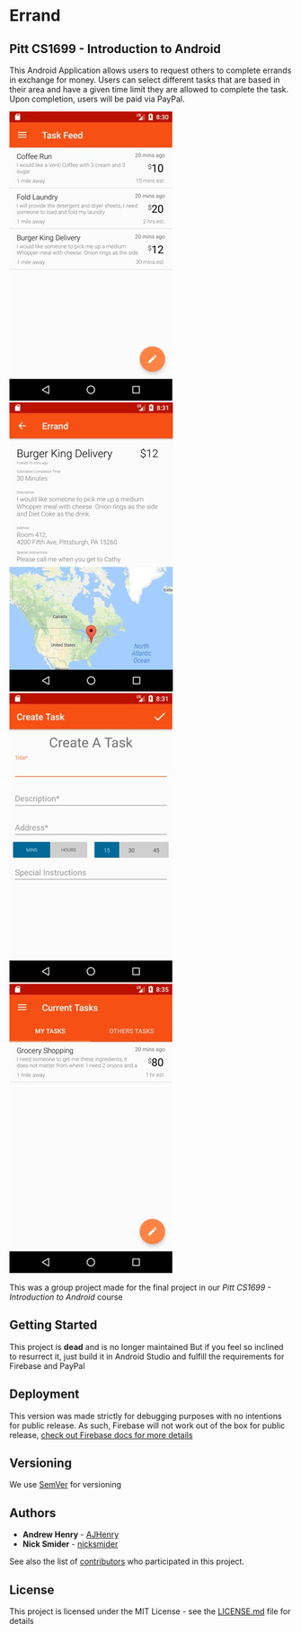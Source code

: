 # Errand
## Pitt CS1699 - Introduction to Android

This Android Application allows users to request others to complete errands in exchange for money. Users can select different tasks that are based in their area and have a given time limit they are allowed to complete the task. Upon completion, users will be paid via PayPal.

![Task Feed](screenshots/Picture1.jpg?raw=true "Task Feed") ![Task Overview](screenshots/Picture2.jpg?raw=true "Task Overview")![Create Task](screenshots/Picture3.jpg?raw=true "Create Task")![Current Tasks](screenshots/Picture4.jpg?raw=true "Current Tasks")

This was a group project made for the final project in our *Pitt CS1699 - Introduction to Android* course
## Getting Started

This project is **dead** and is no longer maintained
But if you feel so inclined to resurrect it, just build it in Android Studio and fulfill the requirements for Firebase and PayPal

## Deployment

This version was made strictly for debugging purposes with no intentions for public release.
As such, Firebase will not work out of the box for public release, [check out Firebase docs for more details](https://firebase.google.com/support/guides/launch-checklist)

## Versioning

We use [SemVer](http://semver.org/) for versioning

## Authors

* **Andrew Henry** - [AJHenry](https://github.com/AJHenry)
* **Nick Smider** - [nicksmider](https://github.com/nicksmider)

See also the list of [contributors](https://github.com/your/project/contributors) who participated in this project.

## License

This project is licensed under the MIT License - see the [LICENSE.md](LICENSE.md) file for details


